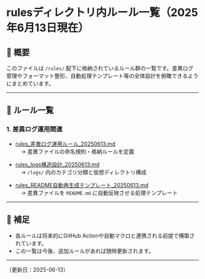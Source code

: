 # rulesディレクトリ内ルール一覧（2025年6月13日現在）

## 📌 概要
このファイルは `/rules/` 配下に格納されているルール群の一覧です。差異ログ管理やフォーマット整形、自動処理テンプレート等の全体設計を俯瞰できるようにまとめています。

----

## 📄 ルール一覧

### 1. 差異ログ運用関連

- [rules_差異ログ運用ルール_20250613.md](./rules_差異ログ運用ルール_20250613.md)  
　→ 差異ファイルの命名規則・格納ルールを定義

- [rules_logs構造設計_20250613.md](./rules_logs構造設計_20250613.md)  
　→ `/logs/` 内のカテゴリ分類と仮想ディレクトリ構成

- [rules_README自動再生成テンプレート_20250613.md](./rules_README自動再生成テンプレート_20250613.md)  
　→ 差異ファイルを `README.md` に自動反映させる処理テンプレート

----

## 🧭 補足
- 各ルールは将来的にGitHub Actionや自動マクロと連携される前提で構築されています。
- この一覧は今後、追加ルールがあれば随時更新されます。

---

（更新日：2025-06-13）
